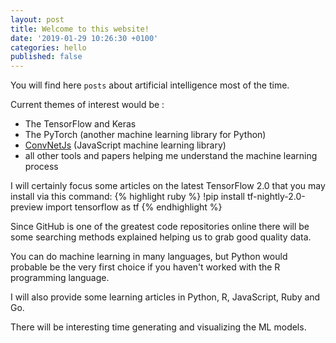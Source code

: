 ```yaml
---
layout: post
title: Welcome to this website!
date: '2019-01-29 10:26:30 +0100'
categories: hello
published: false
---
```

You will find here `posts` about artificial intelligence most of the time. 

Current themes of interest would be :
* The TensorFlow and Keras
* The PyTorch (another machine learning library for Python)
* [ConvNetJs](https://cs.stanford.edu/people/karpathy/convnetjs/) (JavaScript machine learning library)
* all other tools and papers helping me understand the machine learning process

I will certainly focus some articles on the latest TensorFlow 2.0 that you may install via this command:
{% highlight ruby %}
!pip install tf-nightly-2.0-preview
import tensorflow as tf
{% endhighlight %}

Since GitHub is one of the greatest code repositories online there will be some searching methods explained helping us to grab good quality data.

You can do machine learning in many languages, but Python would probable be the very first choice if you haven't worked with the R programming language.

I will also provide some learning articles in Python, R, JavaScript, Ruby and Go.

There will be interesting time generating and visualizing the ML models.
